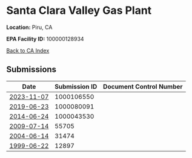 # Santa Clara Valley Gas Plant

**Location:** Piru, CA

**EPA Facility ID:** 100000128934

[Back to CA Index](../../index.md)

## Submissions

| Date | Submission ID | Document Control Number |
|------|--------------|-------------------------|
| [2023-11-07](submissions/1000106550.md) | 1000106550 |  |
| [2019-06-23](submissions/1000080091.md) | 1000080091 |  |
| [2014-06-24](submissions/1000043530.md) | 1000043530 |  |
| [2009-07-14](submissions/55705.md) | 55705 |  |
| [2004-06-14](submissions/31474.md) | 31474 |  |
| [1999-06-22](submissions/12897.md) | 12897 |  |
